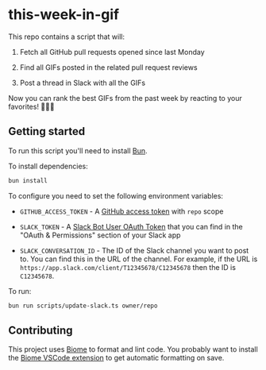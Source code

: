 # this-week-in-gif

This repo contains a script that will:

1. Fetch all GitHub pull requests opened since last Monday

1. Find all GIFs posted in the related pull request reviews

1. Post a thread in Slack with all the GIFs

Now you can rank the best GIFs from the past week by reacting to your favorites! 🥇🥈🥉

## Getting started

To run this script you'll need to install [Bun](https://bun.sh).

To install dependencies:

```bash
bun install
```

To configure you need to set the following environment variables:

- `GITHUB_ACCESS_TOKEN` - A [GitHub access token](https://github.com/settings/tokens?type=beta) with `repo` scope

- `SLACK_TOKEN` - A [Slack Bot User OAuth Token](https://api.slack.com/apps) that you can find in the "OAuth & Permissions" section of your Slack app

- `SLACK_CONVERSATION_ID` - The ID of the Slack channel you want to post to. You can find this in the URL of the channel. For example, if the URL is `https://app.slack.com/client/T12345678/C12345678` then the ID is `C12345678`.

To run:

```bash
bun run scripts/update-slack.ts owner/repo
```

## Contributing

This project uses [Biome](https://biomejs.dev/guides/getting-started) to format and lint code. You probably want to install the [Biome VSCode extension](https://marketplace.visualstudio.com/items?itemName=biomejs.biome) to get automatic formatting on save.
